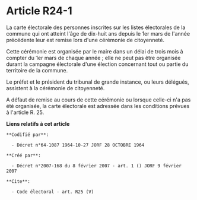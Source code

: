 # Article R24-1

La carte électorale des personnes inscrites sur les listes électorales de la commune qui ont atteint l'âge de dix-huit ans
depuis le 1er mars de l'année précédente leur est remise lors d'une cérémonie de citoyenneté. 

Cette cérémonie est organisée par le maire dans un délai de trois mois à compter du 1er mars de chaque année ; elle ne peut
pas être organisée durant la campagne électorale d'une élection concernant tout ou partie du territoire de la commune. 

Le préfet et le président du tribunal de grande instance, ou leurs délégués, assistent à la cérémonie de citoyenneté. 

A défaut de remise au cours de cette cérémonie ou lorsque celle-ci n'a pas été organisée, la carte électorale est adressée
dans les conditions prévues à l'article R. 25.

**Liens relatifs à cet article**

	**Codifié par**:

	  - Décret n°64-1087 1964-10-27 JORF 28 OCTOBRE 1964

	**Créé par**:

	  - Décret n°2007-168 du 8 février 2007 - art. 1 () JORF 9 février 2007

	**Cite**:

	  - Code électoral - art. R25 (V)
